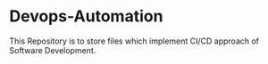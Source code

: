 # Devops-Automation
This Repository is to store files which implement CI/CD approach of Software Development. 
